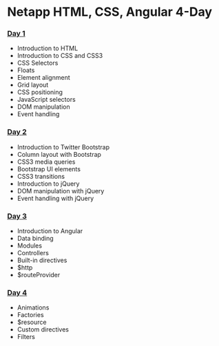 # Netapp HTML, CSS, Angular 4-Day

### [Day 1](day_1/)
- Introduction to HTML
- Introduction to CSS and CSS3
- CSS Selectors
- Floats
- Element alignment
- Grid layout
- CSS positioning
- JavaScript selectors
- DOM manipulation
- Event handling

### [Day 2](day_2/)
- Introduction to Twitter Bootstrap
- Column layout with Bootstrap
- CSS3 media queries
- Bootstrap UI elements
- CSS3 transitions
- Introduction to jQuery
- DOM manipulation with jQuery
- Event handling with jQuery

### [Day 3](day_3/)
- Introduction to Angular
- Data binding
- Modules
- Controllers
- Built-in directives
- $http
- $routeProvider

### [Day 4](day_4/)
- Animations
- Factories
- $resource
- Custom directives
- Filters